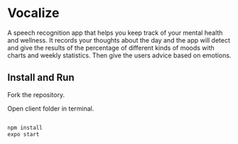 # Vocalize
A speech recognition app that helps you keep track of your mental health and wellness. It records your thoughts about the day and the app will detect and give the results of the percentage of different kinds of moods with charts and weekly statistics. Then give the users advice based on emotions.

## Install and Run
Fork the repository. 

Open client folder in terminal.

```bash

npm install
expo start

```

